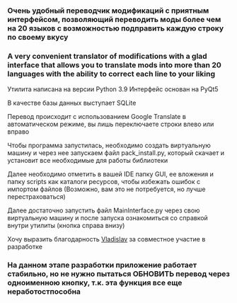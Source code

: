 ### Очень удобный переводчик модификаций с приятным интерфейсом, позволяющий переводить моды более чем на 20 языков с возможностью подправить каждую строку по своему вкусу
### A very convenient translator of modifications with a glad interface that allows you to translate mods into more than 20 languages ​​with the ability to correct each line to your liking

Утилита написана на версии Python 3.9
Интерфейс основан на PyQt5

В качестве базы данных выступает SQLite

Перевод происходит с использованием Google Translate в автоматическом режиме, вы лишь переключаете строки влево или вправо

Чтобы программа запустилась, необходимо создать виртуальную машину и через нее запускаем файл pack_install.py, который скачает и установит все необходимые для работы библиотеки

Далее необходимо отметить в вашей IDE папку GUI, ее вложения и папку scripts как каталоги ресурсов, чтобы избежать ошибок с импортом файлов (Возможно, вам это не потребуется, но лучше перестраховаться)

Далее достаточно запустить файл MainInterface.py через свою виртуальную машину и после запуска ознакомиться со справкой внутри утилиты (кнопка справа внизу)

Хочу выразить благодарность [Vladislav](https://github.com/Chenger1) за совместное участие в разработке

### На данном этапе разработки приложение работает стабильно, но не нужно пытаться ОБНОВИТЬ перевод через одноименною кнопку, т.к. эта функция все еще неработостпособна
